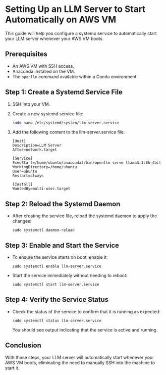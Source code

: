 # Setting Up an LLM Server to Start Automatically on AWS VM

This guide will help you configure a systemd service to automatically start your LLM server whenever your AWS VM boots.

## Prerequisites

- An AWS VM with SSH access.
- Anaconda installed on the VM.
- The `openllm` command available within a Conda environment.

## Step 1: Create a Systemd Service File

1. SSH into your VM.
2. Create a new systemd service file:

   ```bash
   sudo nano /etc/systemd/system/llm-server.service
   ```
3. Add the following content to the llm-server.service file:
    ```
    [Unit]
    Description=LLM Server
    After=network.target

    [Service]
    ExecStart=/home/ubuntu/anaconda3/bin/openllm serve llama3.1:8b-4bit
    WorkingDirectory=/home/ubuntu
    User=ubuntu
    Restart=always

    [Install]
    WantedBy=multi-user.target

    ```

## Step 2: Reload the Systemd Daemon 

- After creating the service file, reload the systemd daemon to apply the changes:
    ```
    sudo systemctl daemon-reload
    ```

## Step 3: Enable and Start the Service
- To ensure the service starts on boot, enable it:
    ```
    sudo systemctl enable llm-server.service
    ```

- Start the service immediately without needing to reboot:
    ```
    sudo systemctl start llm-server.service
    ```

## Step 4: Verify the Service Status
- Check the status of the service to confirm that it is running as expected:
    ```
    sudo systemctl status llm-server.service
    ```
    You should see output indicating that the service is active and running.

## Conclusion
With these steps, your LLM server will automatically start whenever your AWS VM boots, eliminating the need to manually SSH into the machine to start it.

